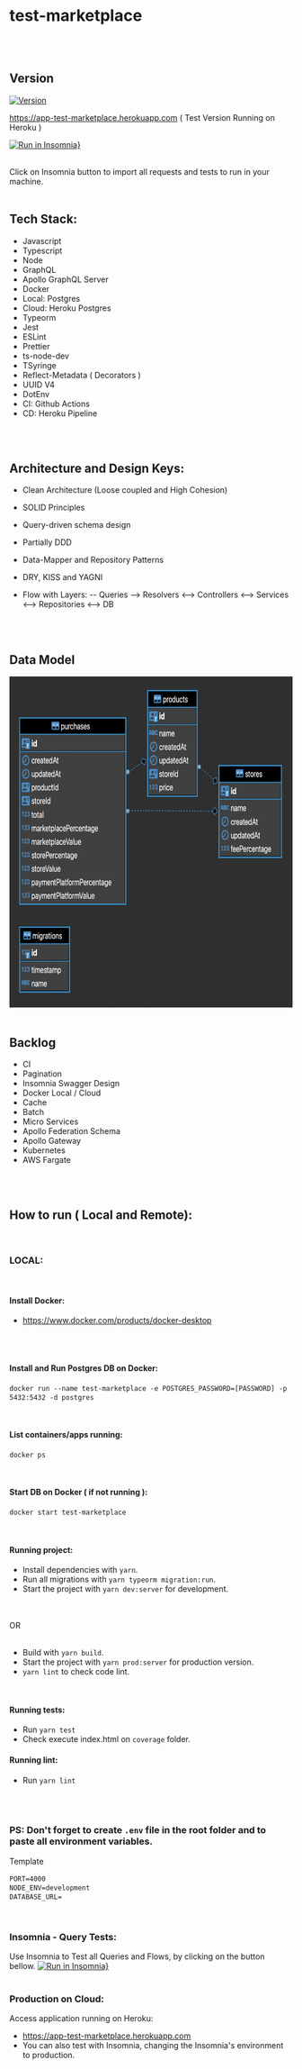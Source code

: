 # test-marketplace
<br>
<br>

## Version
[![Version](https://badge.fury.io/gh/tterb%2FHyde.svg)](https://badge.fury.io/gh/tterb%2FHyde)

https://app-test-marketplace.herokuapp.com ( Test Version Running on Heroku )

[![Run in Insomnia}](https://insomnia.rest/images/run.svg)](https://insomnia.rest/run/?label=TEST-Marketplace&uri=https://github.com/raulrr88/test-marketplace/blob/master/Insomnia_test_marketplace.json?token=AB6AVBVOVTL2RH5TCT6QA5DAJ3FLS)

<br>
Click on Insomnia button to import all requests and tests to run in your machine.
<br>

<br>

## Tech Stack:
 - Javascript
 - Typescript
 - Node
 - GraphQL
 - Apollo GraphQL Server
 - Docker
 - Local: Postgres
 - Cloud: Heroku Postgres
 - Typeorm
 - Jest
 - ESLint
 - Prettier
 - ts-node-dev
 - TSyringe
 - Reflect-Metadata ( Decorators )
 - UUID V4
 - DotEnv
 - CI: Github Actions
 - CD: Heroku Pipeline
<br>
<br>

 ## Architecture and Design Keys:
 - Clean Architecture (Loose coupled and High Cohesion)
 - SOLID Principles
 - Query-driven schema design
 - Partially DDD
 - Data-Mapper and Repository Patterns
 - DRY, KISS and YAGNI

 - Flow with Layers:
 -- Queries --> Resolvers <--> Controllers <--> Services <--> Repositories <--> DB
<br>
<br>

## Data Model

<img src="./external_assets/images/datamodel.png" alt="Data Model" width="693" height="588">

<br>
<br>

## Backlog
- CI
- Pagination
- Insomnia Swagger Design
- Docker Local / Cloud
- Cache
- Batch
- Micro Services
- Apollo Federation Schema
- Apollo Gateway
- Kubernetes
- AWS Fargate

<br>
<br>

## How to run ( Local and Remote):
<br>

### LOCAL:
<br>

#### Install Docker:
- https://www.docker.com/products/docker-desktop
<br>
<br>

#### Install and Run Postgres DB on Docker:
```
docker run --name test-marketplace -e POSTGRES_PASSWORD=[PASSWORD] -p 5432:5432 -d postgres
```
<br>

#### List containers/apps running:
```
docker ps
```
<br>

#### Start DB on Docker ( if not running ):
```
docker start test-marketplace
```
<br>

#### Running project:
- Install dependencies with `yarn`.
- Run all migrations with `yarn typeorm migration:run`.
- Start the project with `yarn dev:server` for development.
<br>
<br>
OR
<br>
<br>

- Build with `yarn build`.
- Start the project with `yarn prod:server` for production version.
- `yarn lint` to check code lint.
<br>

#### Running tests:
 - Run `yarn test`
 - Check execute index.html on `coverage` folder.

#### Running lint:
 - Run `yarn lint`

<br>
<br>

### PS: Don't forget to create `.env` file in the root folder and to paste all environment variables.
Template
```
PORT=4000
NODE_ENV=development
DATABASE_URL=
```
<br>

### Insomnia - Query Tests:
Use Insomnia to Test all Queries and Flows, by clicking on the button bellow.
[![Run in Insomnia}](https://insomnia.rest/images/run.svg)](https://insomnia.rest/run/?label=TEST-Marketplace&uri=https://github.com/raulrr88/test-marketplace/blob/master/Insomnia_test_marketplace.json?token=AB6AVBVOVTL2RH5TCT6QA5DAJ3FLS)
<br>
<br>

### Production on Cloud:
Access application running on Heroku:
- https://app-test-marketplace.herokuapp.com
- You can also test with Insomnia, changing the Insomnia's environment to production.
